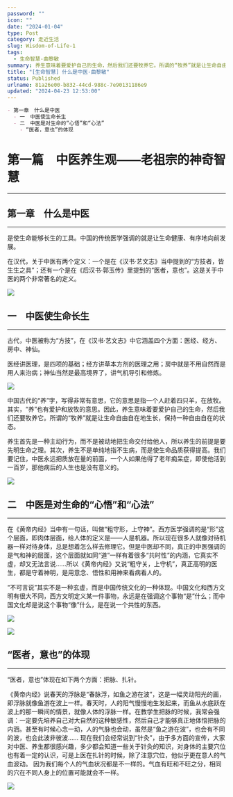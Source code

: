 ```yaml
---
password: ""
icon: ""
date: "2024-01-04"
type: Post
category: 走近生活
slug: Wisdom-of-Life-1
tags:
  - 生命智慧-曲黎敏
summary: 养生意味着要爱护自己的生命，然后我们还要牧养它。所谓的“牧养”就是让生命自由自在地生长，保持一种自由自在的状态。
title: "[生命智慧] 什么是中医-曲黎敏"
status: Published
urlname: 81a26e00-b832-44cd-988c-7e90131186e9
updated: "2024-04-23 12:53:00"
---
```


```markdown
- 第一章　什么是中医
  - 一　中医使生命长生
  - 二　中医是对生命的“心悟”和“心法”
    - “医者，意也”的体现
```

# 第一篇　中医养生观——老祖宗的神奇智慧

---

## 第一章　什么是中医

---

是使生命能够长生的工具。中国的传统医学强调的就是让生命健康、有序地向前发展。

在汉代，关于中医有两个定义：一个是在《汉书·艺文志》当中提到的“方技者，皆生生之具”；还有一个是在《后汉书·郭玉传》里提到的“医者，意也”。这是关于中医的两个非常著名的定义。

![](https://bu.dusays.com/2024/01/04/6596af4366c5e.png)

## 一　中医使生命长生

---

古代，中医被称为“方技”，在《汉书·艺文志》中它涵盖四个方面：医经、经方、房中、神仙。

医经讲医理，是四项的基础；经方讲草本方剂的医理之用；房中就是不用自然而是用人来治病；神仙当然是最高境界了，讲气机导引和修炼。

![](https://bu.dusays.com/2024/01/04/6596af4592c65.png)

中国古代的“养”字，写得非常有意思，它的意思是指一个人赶着四只羊，在放牧。其实，“养”也有爱护和放牧的意思。因此，养生意味着要爱护自己的生命，然后我们还要牧养它。所谓的“牧养”就是让生命自由自在地生长，保持一种自由自在的状态。

养生首先是一种主动行为，而不是被动地把生命交付给他人，所以养生的前提是要先明生命之理。其次，养生不是单纯地指不生病，而是使生命品质获得提高。我们要记住，中医永远把质放在量的前面，一个人如果他得了老年痴呆症，即使他活到一百岁，那他病后的人生也是没有意义的。

![](https://bu.dusays.com/2024/01/04/6596af47ed356.png)

## 二　中医是对生命的“心悟”和“心法”

---

在《黄帝内经》当中有一句话，叫做“粗守形，上守神”。西方医学强调的是“形”这个层面，即肉体层面，给人体的定义是——人是机器。所以现在很多人就像对待机器一样对待身体，总是想着怎么样去修理它。但是中医却不同，真正的中医强调的是气和神的层面，这个层面就如同“道”一样有着很多“共时性”的内涵，它真实不虚，却又无法言说……所以《黄帝内经》又说“粗守关，上守机”，真正高明的医生，都是守着神明，是用意念、悟性和用神来看病看人的。

“不可言说”其实不是一种玄虚，而是中国传统文化的一种体现。中国文化和西方文明有很大不同，西方文明定义某一件事物，永远是在强调这个事物“是”什么；而中国文化却是说这个事物“像”什么，是在说一个共性的东西。

![](https://bu.dusays.com/2024/01/04/6596af4a7eef0.png)

![](https://bu.dusays.com/2024/01/04/6596af4cadbf3.png)

## “医者，意也”的体现

---

“医者，意也”体现在如下两个方面：把脉、扎针。

《黄帝内经》说春天的浮脉是“春脉浮，如鱼之游在波”，这是一幅灵动阳光的画，即浮脉就像鱼游在波上一样。春天时，人的阳气慢慢地生发起来，而鱼从水底跃在波上的那一瞬间的情景，就像人体的浮脉一样。在教学生把脉的时候，我常会强调：一定要先培养自己对大自然的这种敏感性，然后自己才能够真正地体悟把脉的内涵。甚至有时候心念一动，人的气脉也会动，虽然是“鱼之游在波”，也会有不同的波，也会此波非彼波……
现在我们会经常说到“针灸”，由于多方面的宣传，大家对中医、养生都很感兴趣，多少都会知道一些关于针灸的知识，对身体的主要穴位也有着一定的认识，可是上医在扎针的时候，除了注意穴位，他似乎更在意人的气血波动。
因为我们每个人的气血状况都是不一样的。气血有旺和不旺之分，相同的穴在不同人身上的位置可能就会不一样。

![](https://bu.dusays.com/2024/01/04/6596af4e90850.png)
